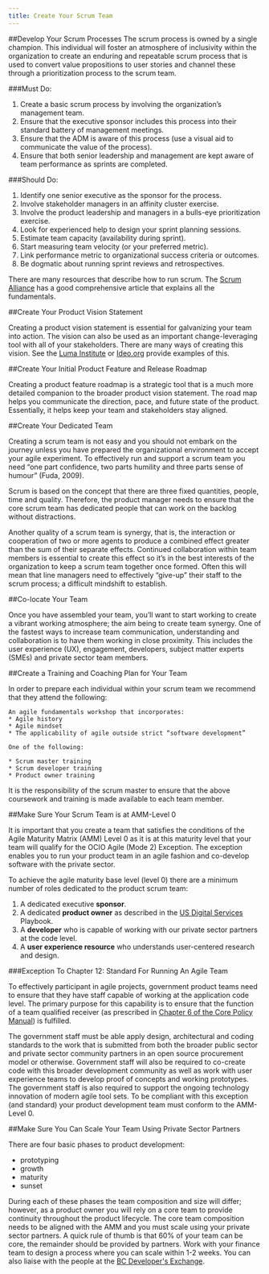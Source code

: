 ```yaml
---
title: Create Your Scrum Team
---
```


##Develop Your Scrum Processes
The scrum process is owned by a single champion. This individual will foster an atmosphere of inclusivity within the organization to create an enduring and repeatable scrum process that is used to convert value propositions to user stories and channel these through a prioritization process to the scrum team.

###Must Do:
1. Create a basic scrum process by involving the organization’s management team.
2. Ensure that the executive sponsor includes this process into their standard battery of management meetings.
3. Ensure that the ADM is aware of this process (use a visual aid to communicate the value of the process).
4. Ensure that both senior leadership and management are kept aware of team performance as sprints are completed.

###Should Do:
1. Identify one senior executive as the sponsor for the process.
2. Involve stakeholder managers in an affinity cluster exercise.
3. Involve the product leadership and managers in a bulls-eye prioritization exercise.
4. Look for experienced help to design your sprint planning sessions.
5. Estimate team capacity (availability during sprint).
6. Start measuring team velocity (or your preferred metric).
7. Link performance metric to organizational success criteria or outcomes.
8. Be dogmatic about running sprint reviews and retrospectives.

There are many resources that describe how to run scrum. The [Scrum Alliance](https://www.scrumalliance.org/community/articles/2009/december/scrum-in-a-nutshell) has a good comprehensive article that explains all the fundamentals.

##Create Your Product Vision Statement

Creating a product vision statement is essential for galvanizing your team into action. The vision can also be used as an important change-leveraging tool with all of your stakeholders. There are many ways of creating this vision. See the [Luma Institute](https://www.luma-institute.com/) or [Ideo.org](https://www.ideo.org/)  provide examples of this.

##Create Your Initial Product Feature and Release Roadmap

Creating a product feature roadmap is a strategic tool that is a much more detailed companion to the broader product vision statement. The road map helps you communicate the direction, pace, and future state of the product. Essentially, it helps keep your team and stakeholders stay aligned.  

##Create Your Dedicated Team

Creating a scrum team is not easy and you should not embark on the journey unless you have prepared the organizational environment to accept your agile experiment. To effectively run and support a scrum team you need “one part confidence, two parts humility and three parts sense of humour” (Fuda, 2009). 

Scrum is based on the concept that there are three fixed quantities, people, time and quality. Therefore, the product manager needs to ensure that the core scrum team has dedicated people that can work on the backlog without distractions. 

Another quality of a scrum team is synergy, that is, the interaction or cooperation of two or more agents to produce a combined effect greater than the sum of their separate effects. Continued collaboration within team members is essential to create this effect so it’s in the best interests of the organization to keep a scrum team together once formed. Often this will mean that line managers need to effectively “give-up” their staff to the scrum process; a difficult mindshift to establish.

##Co-locate Your Team

Once you have assembled your team, you’ll want to start working to create a vibrant working atmosphere; the aim being to create team synergy. One of the fastest ways to increase team communication, understanding and collaboration is to have them working in close proximity. This includes the user experience (UX), engagement, developers, subject matter experts (SMEs) and private sector team members.

##Create a Training and Coaching Plan for Your Team

In order to prepare each individual within your scrum team we recommend that they attend the following:

	An agile fundamentals workshop that incorporates:
	* Agile history
	* Agile mindset
	* The applicability of agile outside strict “software development”
	
	One of the following:
	
	* Scrum master training
	* Scrum developer training
	* Product owner training

It is the responsibility of the scrum master to ensure that the above coursework and training is made available to each team member. 

##Make Sure Your Scrum Team is at AMM-Level 0

It is important that you create a team that satisfies the conditions of the Agile Maturity Matrix (AMM) Level 0 as it is at this maturity level that your team will qualify for the OCIO Agile (Mode 2) Exception. The exception enables you to run your product team in an agile fashion and co-develop software with the private sector.

To achieve the agile maturity base level (level 0) there are a minimum number of roles dedicated to the product scrum team:

1. A dedicated executive **sponsor**.
2. A dedicated **product owner** as described in the [US Digital Services ](https://playbook.cio.gov/)Playbook.
3. A **developer** who is capable of working with our private sector partners at the code level.
4. A **user experience resource** who understands user-centered research and design.

###Exception To Chapter 12: Standard For Running An Agile Team

To effectively participant in agile projects, government product teams need to ensure that they have staff capable of working at the application code level. The primary purpose for this capability is to ensure that the function of a team qualified receiver (as prescribed in [Chapter 6 of the Core Policy Manual](http://www.fin.gov.bc.ca/ocg/fmb/manuals/CPM/06_Procurement.htm)) is fulfilled. 

The government staff must be able apply design, architectural and coding standards to the work that is submitted from both the broader public sector and private sector community partners in an open source procurement model or otherwise. Government staff will also be required to co-create code with this broader development community as well as work with user experience teams to develop proof of concepts and working prototypes. The government staff is also required to support the ongoing technology innovation of modern agile tool sets. To be compliant with this exception (and standard) your product development team must conform to the AMM-Level 0.

##Make Sure You Can Scale Your Team Using Private Sector Partners

There are four basic phases to product development:

* prototyping
* growth
* maturity
* sunset

During each of these phases the team composition and size will differ; however, as a product owner you will rely on a core team to provide continuity throughout the product lifecycle. The core team composition needs to be aligned with the AMM and you must scale using your private sector partners. A quick rule of thumb is that 60% of your team can be core, the remainder should be provided by partners. Work with your finance team to design a process where you can scale within 1-2 weeks. You can also liaise with the people at the [BC Developer's Exchange](https://bcdevexchange.org/home).